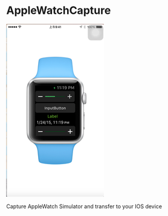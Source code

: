 # AppleWatchCapture

[![](screenshot1.png)](https://github.com/nangege/AppleWatchCapture/blob/master/watch.mov?raw=true)

Capture AppleWatch Simulator  and transfer to your IOS device
